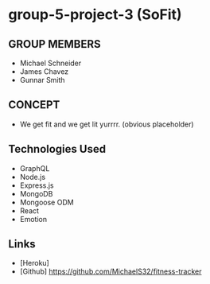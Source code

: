 # group-5-project-3 (SoFit)

## GROUP MEMBERS

- Michael Schneider
- James Chavez
- Gunnar Smith

## CONCEPT

- We get fit and we get lit yurrrr. (obvious placeholder)


## Technologies Used
- GraphQL
- Node.js
- Express.js
- MongoDB
- Mongoose ODM
- React
- Emotion


## Links

- [Heroku] 
- [Github] https://github.com/MichaelS32/fitness-tracker

